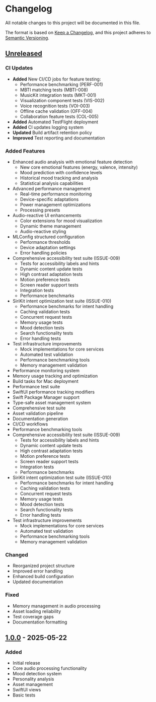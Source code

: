 # Changelog

All notable changes to this project will be documented in this file.

The format is based on [Keep a Changelog](https://keepachangelog.com/en/1.0.0/),
and this project adheres to [Semantic Versioning](https://semver.org/spec/v2.0.0.html).

## [Unreleased]

### CI Updates

- **Added** New CI/CD jobs for feature testing:
  - Performance benchmarking (PERF-001)
  - MBTI matching tests (MBTI-008)
  - MusicKit integration tests (MKT-001)
  - Visualization component tests (VIS-002)
  - Voice recognition tests (VOI-003)
  - Offline cache validation (OFF-004)
  - Collaboration feature tests (COL-005)
- **Added** Automated TestFlight deployment
- **Added** CI updates logging system
- **Updated** Build artifact retention policy
- **Improved** Test reporting and documentation

### Added Features

- Enhanced audio analysis with emotional feature detection
  - New core emotional features (energy, valence, intensity)
  - Mood prediction with confidence levels
  - Historical mood tracking and analysis
  - Statistical analysis capabilities
- Advanced performance management
  - Real-time performance monitoring
  - Device-specific adaptations
  - Power management optimizations
  - Processing presets
- Audio-reactive UI enhancements
  - Color extensions for mood visualization
  - Dynamic theme management
  - Audio-reactive styling
- MLConfig structured configuration
  - Performance thresholds
  - Device adaptation settings
  - Error handling policies
- Comprehensive accessibility test suite (ISSUE-009)
  - Tests for accessibility labels and hints
  - Dynamic content update tests
  - High contrast adaptation tests
  - Motion preference tests
  - Screen reader support tests
  - Integration tests
  - Performance benchmarks
- SiriKit intent optimization test suite (ISSUE-010)
  - Performance benchmarks for intent handling
  - Caching validation tests
  - Concurrent request tests
  - Memory usage tests
  - Mood detection tests
  - Search functionality tests
  - Error handling tests
- Test infrastructure improvements
  - Mock implementations for core services
  - Automated test validation
  - Performance benchmarking tools
  - Memory management validation
- Performance monitoring system
- Memory usage tracking and optimization
- Build tasks for Mac deployment
- Performance test suite
- SwiftUI performance tracking modifiers
- Swift Package Manager support
- Type-safe asset management system
- Comprehensive test suite
- Asset validation pipeline
- Documentation generation
- CI/CD workflows
- Performance benchmarking tools
- Comprehensive accessibility test suite (ISSUE-009)
  - Tests for accessibility labels and hints
  - Dynamic content update tests
  - High contrast adaptation tests
  - Motion preference tests
  - Screen reader support tests
  - Integration tests
  - Performance benchmarks
- SiriKit intent optimization test suite (ISSUE-010)
  - Performance benchmarks for intent handling
  - Caching validation tests
  - Concurrent request tests
  - Memory usage tests
  - Mood detection tests
  - Search functionality tests
  - Error handling tests
- Test infrastructure improvements
  - Mock implementations for core services
  - Automated test validation
  - Performance benchmarking tools
  - Memory management validation

### Changed
- Reorganized project structure
- Improved error handling
- Enhanced build configuration
- Updated documentation

### Fixed
- Memory management in audio processing
- Asset loading reliability
- Test coverage gaps
- Documentation formatting

## [1.0.0] - 2025-05-22

### Added
- Initial release
- Core audio processing functionality
- Mood detection system
- Personality analysis
- Asset management
- SwiftUI views
- Basic tests

[Unreleased]: https://github.com/username/AI-Mixtapes/compare/v1.0.0...HEAD
[1.0.0]: https://github.com/username/AI-Mixtapes/releases/tag/v1.0.0
